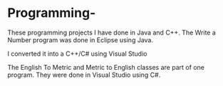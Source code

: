 # Programming-
These programming projects I have done in Java and C++. 
The Write a Number program was done in Eclipse using Java. 

I converted it into a C++/C# using Visual Studio


The English To Metric and Metric to English classes are part of one program.
They were done in Visual Studio using C#.
